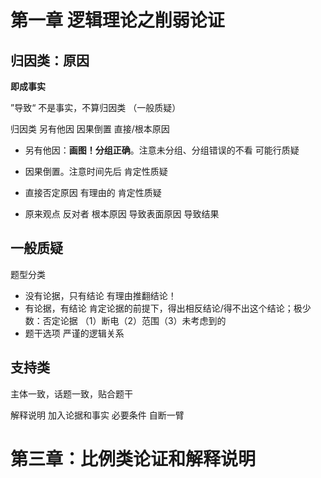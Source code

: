 # 第一章 逻辑理论之削弱论证

## 归因类：原因 
**即成事实**

”导致“ 不是事实，不算归因类 （一般质疑）

归因类 另有他因 因果倒置 直接/根本原因

- 另有他因：**画图！分组正确**。注意未分组、分组错误的不看 可能行质疑

- 因果倒置。注意时间先后 肯定性质疑

- 直接否定原因 有理由的 肯定性质疑

- 原来观点 反对者
根本原因 导致表面原因 导致结果

## 一般质疑

题型分类 
- 没有论据，只有结论  有理由推翻结论！
- 有论据，有结论 肯定论据的前提下，得出相反结论/得不出这个结论；极少数：否定论据
（1）断电（2）范围（3）未考虑到的
- 题干选项 严谨的逻辑关系








## 支持类

主体一致，话题一致，贴合题干

解释说明
加入论据和事实 必要条件
自断一臂

# 第三章：比例类论证和解释说明

